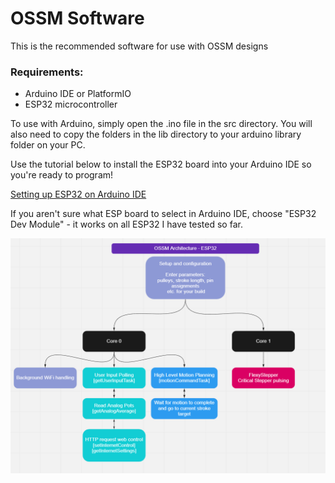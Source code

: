 # OSSM Software
This is the recommended software for use with OSSM designs

### Requirements:
- Arduino IDE or PlatformIO
- ESP32 microcontroller

To use with Arduino, simply open the .ino file in the src directory. You will also need to copy the folders in the lib directory to your arduino library folder on your PC.

Use the tutorial below to install the ESP32 board into your Arduino IDE so you're ready to program!

[Setting up ESP32 on Arduino IDE](https://randomnerdtutorials.com/installing-the-esp32-board-in-arduino-ide-windows-instructions/)

If you aren't sure what ESP board to select in Arduino IDE, choose "ESP32 Dev Module" - it works on all ESP32 I have tested so far.


![ESP32 Architecture](https://github.com/KinkyMakers/OSSM-hardware/blob/master/PlatformIO%20ESP32%20code/OSSM_ESP32/OSSM%20ESP32%20Architecture.png)

